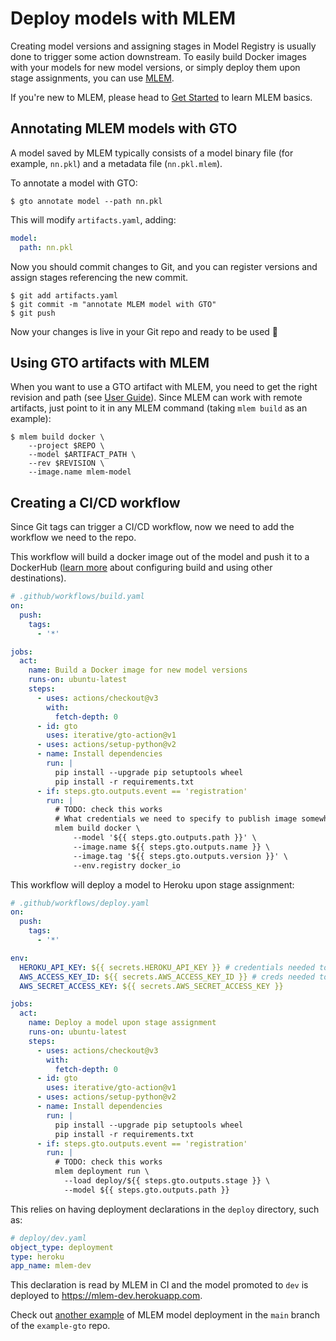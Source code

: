 # Deploy models with MLEM

Creating model versions and assigning stages in Model Registry is usually done
to trigger some action downstream. To easily build Docker images with your
models for new model versions, or simply deploy them upon stage assignments, you
can use [MLEM](/doc).

If you're new to MLEM, please head to [Get Started](/doc/get-started) to learn
MLEM basics.

## Annotating MLEM models with GTO

A model saved by MLEM typically consists of a model binary file (for example,
`nn.pkl`) and a metadata file (`nn.pkl.mlem`).

To annotate a model with GTO:

```cli
$ gto annotate model --path nn.pkl
```

This will modify `artifacts.yaml`, adding:

```yaml
model:
  path: nn.pkl
```

Now you should commit changes to Git, and you can register versions and assign
stages referencing the new commit.

```cli
$ git add artifacts.yaml
$ git commit -m "annotate MLEM model with GTO"
$ git push
```

Now your changes is live in your Git repo and ready to be used 🙌

## Using GTO artifacts with MLEM

When you want to use a GTO artifact with MLEM, you need to get the right
revision and path (see
[User Guide](/doc/gto/user-guide#getting-artifacts-downstream)). Since MLEM can
work with remote artifacts, just point to it in any MLEM command (taking
`mlem build` as an example):

```cli
$ mlem build docker \
    --project $REPO \
    --model $ARTIFACT_PATH \
    --rev $REVISION \
    --image.name mlem-model
```

## Creating a CI/CD workflow

Since Git tags can trigger a CI/CD workflow, now we need to add the workflow we
need to the repo.

<toggle>
<tab title="GitHub: build a Docker image">

This workflow will build a docker image out of the model and push it to a
DockerHub ([learn more](/doc/user-guide/building) about configuring build and
using other destinations).

```yaml
# .github/workflows/build.yaml
on:
  push:
    tags:
      - '*'

jobs:
  act:
    name: Build a Docker image for new model versions
    runs-on: ubuntu-latest
    steps:
      - uses: actions/checkout@v3
        with:
          fetch-depth: 0
      - id: gto
        uses: iterative/gto-action@v1
      - uses: actions/setup-python@v2
      - name: Install dependencies
        run: |
          pip install --upgrade pip setuptools wheel
          pip install -r requirements.txt
      - if: steps.gto.outputs.event == 'registration'
        run: |
          # TODO: check this works
          # What credentials we need to specify to publish image somewhere?
          mlem build docker \
              --model '${{ steps.gto.outputs.path }}' \
              --image.name ${{ steps.gto.outputs.name }} \
              --image.tag '${{ steps.gto.outputs.version }}' \
              --env.registry docker_io
```

</tab>
<tab title="GitHub: deploy a model">

This workflow will deploy a model to Heroku upon stage assignment:

```yaml
# .github/workflows/deploy.yaml
on:
  push:
    tags:
      - '*'

env:
  HEROKU_API_KEY: ${{ secrets.HEROKU_API_KEY }} # credentials needed to run deployment
  AWS_ACCESS_KEY_ID: ${{ secrets.AWS_ACCESS_KEY_ID }} # creds needed to keep deployment state
  AWS_SECRET_ACCESS_KEY: ${{ secrets.AWS_SECRET_ACCESS_KEY }}

jobs:
  act:
    name: Deploy a model upon stage assignment
    runs-on: ubuntu-latest
    steps:
      - uses: actions/checkout@v3
        with:
          fetch-depth: 0
      - id: gto
        uses: iterative/gto-action@v1
      - uses: actions/setup-python@v2
      - name: Install dependencies
        run: |
          pip install --upgrade pip setuptools wheel
          pip install -r requirements.txt
      - if: steps.gto.outputs.event == 'registration'
        run: |
          # TODO: check this works
          mlem deployment run \
            --load deploy/${{ steps.gto.outputs.stage }} \
            --model ${{ steps.gto.outputs.path }}
```

This relies on having deployment declarations in the `deploy` directory, such
as:

```yaml
# deploy/dev.yaml
object_type: deployment
type: heroku
app_name: mlem-dev
```

This declaration is read by MLEM in CI and the model promoted to `dev` is
deployed to https://mlem-dev.herokuapp.com.

Check out [another example](https://github.com/iterative/example-gto/tree/mlem)
of MLEM model deployment in the `main` branch of the `example-gto` repo.

</tab>
</toggle>
